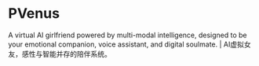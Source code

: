 # PVenus
A virtual AI girlfriend powered by multi-modal intelligence, designed to be your emotional companion, voice assistant, and digital soulmate. | AI虚拟女友，感性与智能并存的陪伴系统。